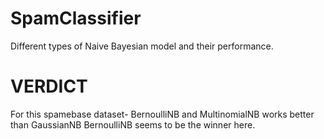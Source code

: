 # SpamClassifier
Different types of Naive Bayesian model and their performance.


# VERDICT 
For this spamebase dataset-
BernoulliNB and MultinomialNB works better than GaussianNB 
BernoulliNB seems to be the winner here.
